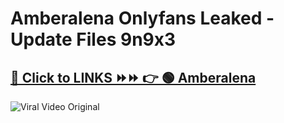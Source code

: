 
 # Amberalena Onlyfans Leaked - Update Files 9n9x3

## <h2><a href="https://clipsfans.com/Amberalena&ref=git">🔗 Click to LINKS ⏩⏩ 👉 🟢 Amberalena </a></h2>

<a href="https://clipsfans.com/Amberalena&ref=git" rel="nofollow" data-target="animated-image.originalLink"><img src="https://i.ibb.co.com/xMMVF88/686577567.gif" alt="Viral Video Original" style="max-width: 100%; display: inline-block;" data-target="animated-image.originalImage"></a>

